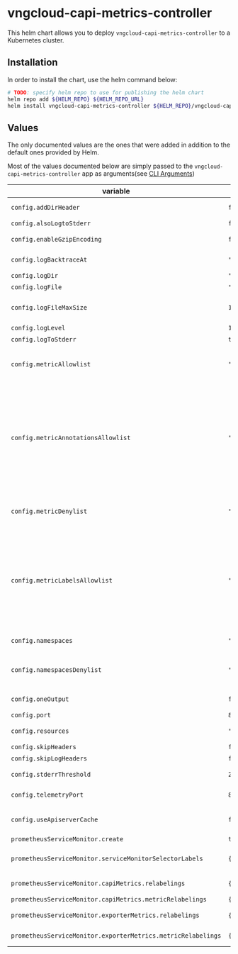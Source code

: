 # vngcloud-capi-metrics-controller

This helm chart allows you to deploy `vngcloud-capi-metrics-controller` to a Kubernetes cluster.

## Installation

In order to install the chart, use the helm command below:
```bash
# TODO: specify helm repo to use for publishing the helm chart
helm repo add ${HELM_REPO} ${HELM_REPO_URL}
helm install vngcloud-capi-metrics-controller ${HELM_REPO}/vngcloud-capi-metrics-controller
```

## Values
The only documented values are the ones that were added in addition to the default ones provided by Helm.

Most of the values documented below are simply passed to the `vngcloud-capi-metrics-controller` app as arguments(see [CLI Arguments](https://github.com/mercedes-benz/cluster-api-state-metrics#cli-arguments))

| variable | Default value | Description |
| -------- | ----- | ----- |
| `config.addDirHeader` | `false` | If true, adds the file directory to the header of the log messages |
| `config.alsoLogtoStderr` | `false` | Log to standard error as well as files |
| `config.enableGzipEncoding` | `false` | Gzip responses when requested by clients via 'Accept-Encoding: gzip' header. |
| `config.logBacktraceAt` | `""` | when logging hits line file:N (eg: main.go:50), emit a stack trace. |
| `config.logDir` | `""` | If non-empty, write log files in this directory |
| `config.logFile` | `""` | If non-empty, use this log file |
| `config.logFileMaxSize` | `1800` | Defines the maximum size a log file can grow to. Unit is megabytes. If the value is 0, the maximum file size is unlimited. (default 1800) |
| `config.logLevel` | `1` | number for the log level verbosity |  
| `config.logToStderr` | `true` | log to standard error instead of files (default true) |
| `config.metricAllowlist` | `""` | Comma-separated list of metrics to be exposed. This list comprises of exact metric names and/or regex patterns. The allowlist and denylist are mutually exclusive. |  
| `config.metricAnnotationsAllowlist` | `""` | Comma-separated list of Kubernetes annotations keys that will be used in the resource' labels metric. By default the metric contains only name and namespace labels. To include additional annotations provide a list of resource names in their plural form and Kubernetes annotation keys you would like to allow for them (Example: '=namespaces=[kubernetes.io/team,...],pods=[kubernetes.io/team],...)'. A single '*' can be provided per resource instead to allow any annotations, but that has severe performance implications (Example: '=pods=[*]'). |  
| `config.metricDenylist` | `""` | Comma-separated list of metrics not to be enabled. This list comprises of exact metric names and/or regex patterns. The allowlist and denylist are mutually exclusive. |  
| `config.metricLabelsAllowlist` | `""` | Comma-separated list of additional Kubernetes label keys that will be used in the resource' labels metric. By default the metric contains only name and namespace labels. To include additional labels provide a list of resource names in their plural form and Kubernetes label keys you would like to allow for them (Example: '=namespaces=[k8s-label-1,k8s-label-n,...],pods=[app],...)'. A single '*' can be provided per resource instead to allow any labels, but that has severe performance implications (Example: '=pods=[*]'). |
| `config.namespaces` | `""` | Comma-separated list of namespaces to be enabled. Defaults to "" which means all | 
| `config.namespacesDenylist` | `""` | Comma-separated list of namespaces not to be enabled. If namespaces and namespaces-denylist are both set, only namespaces that are excluded in namespaces-denylist will be used. |   
| `config.oneOutput` | `false` | If true, only write logs to their native severity level (vs also writing to each lower severity level) |  
| `config.port` | `8080` | Port to expose metrics on. (default 8080) |  
| `config.resources` | `"clusters,kubeadmcontrolplanes,machinedeployments,machines,machinesets"` | Comma-separated list of Resources to be enabled. |
| `config.skipHeaders` | `false` | If true, avoid header prefixes in the log messages |
| `config.skipLogHeaders` | `false` | If true, avoid headers when opening log files |
| `config.stderrThreshold` | `2` | logs at or above this threshold go to stderr (default 2) |
| `config.telemetryPort` | `8081` | Port to expose kube-state-metrics self metrics on. (default 8081) |  
| `config.useApiserverCache` | `false` | Sets resourceVersion=0 for ListWatch requests, using cached resources from the apiserver instead of an etcd quorum read. |
| `prometheusServiceMonitor.create` | `true` |  |
| `prometheusServiceMonitor.serviceMonitorSelectorLabels` | `{}` | Set the labels here if using serviceMonitorSelector. See https://prometheus-operator.dev/docs/operator/api/#prometheusspec |
| `prometheusServiceMonitor.capiMetrics.relabelings` | `{}` | Relabeling config used for the CAPI metrics (For an example, check [values.yaml](./cluster-api-state-metrics/values.yaml)) |
| `prometheusServiceMonitor.capiMetrics.metricRelabelings` | `{}` | Metric relabeling config used for the CAPI metrics |
| `prometheusServiceMonitor.exporterMetrics.relabelings` | `{}` | Relabeling config used for the CAPI exporter self metrics |
| `prometheusServiceMonitor.exporterMetrics.metricRelabelings` | `{}` | Metric relabeling config used for the CAPI exporter self metrics |
